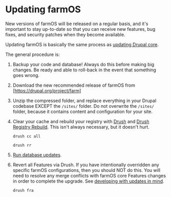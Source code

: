 # Updating farmOS

New versions of farmOS will be released on a regular basis, and it's important
to stay up-to-date so that you can receive new features, bug fixes, and security
patches when they become available.

Updating farmOS is basically the same process as [updating Drupal core].

The general procedure is:

1. Backup your code and database! Always do this before making big changes. Be
   ready and able to roll-back in the event that something goes wrong.
2. Download the new recommended release of farmOS from
   [https://drupal.org/project/farm]
3. Unzip the compressed folder, and replace everything in your Drupal codebase
   EXCEPT the `/sites/` folder. Do not overwrite the `/sites/` folder, because
   it contains content and configuration for your site.
4. Clear your cache and rebuild your registry with [Drush] and
   [Drush Registry Rebuild]. This isn't always necessary, but it doesn't hurt.

    `drush cc all`

    `drush rr`

5. [Run database updates].
6. Revert all Features via Drush. If you have intentionally overridden any
   specific farmOS configurations, then you should NOT do this. You will need
   to resolve any merge conflicts with farmOS core Features changes in order to
   complete the upgrade. See [developing with updates in mind].

    `drush fra`


[updating Drupal core]: https://drupal.org/node/1223018
[https://drupal.org/project/farm]: https://drupal.org/project/farm
[Drush]: https://github.com/drush-ops/drush
[Drush Registry Rebuild]: https://drupal.org/project/registry_rebuild
[Run database updates]: https://drupal.org/upgrade/running-update-php
[developing with updates in mind]: /development/update-safety

